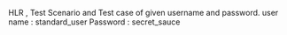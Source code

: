 HLR , Test Scenario and Test case of given username and password.
user name : standard_user
Password : secret_sauce
